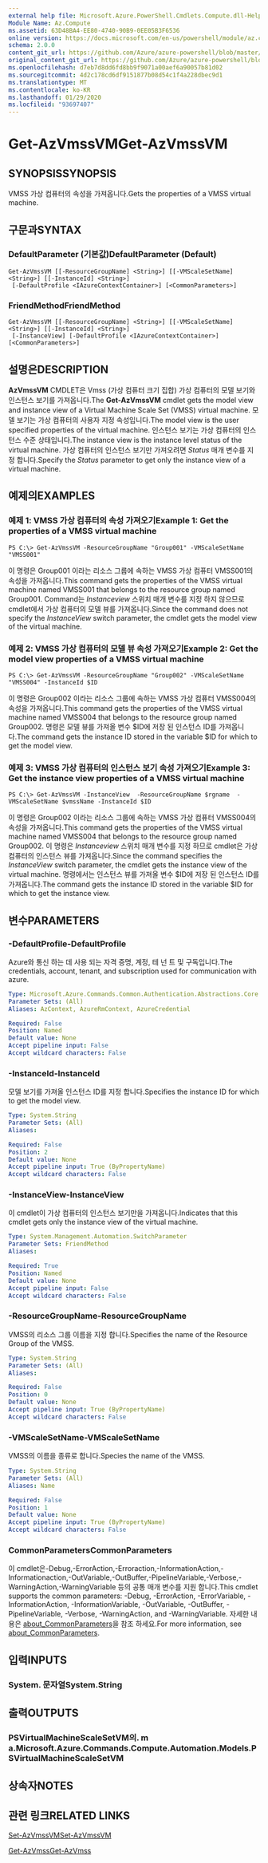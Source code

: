 ```yaml
---
external help file: Microsoft.Azure.PowerShell.Cmdlets.Compute.dll-Help.xml
Module Name: Az.Compute
ms.assetid: 63D48BA4-EE80-4740-90B9-0EE05B3F6536
online version: https://docs.microsoft.com/en-us/powershell/module/az.compute/get-azvmssvm
schema: 2.0.0
content_git_url: https://github.com/Azure/azure-powershell/blob/master/src/Compute/Compute/help/Get-AzVmssVM.md
original_content_git_url: https://github.com/Azure/azure-powershell/blob/master/src/Compute/Compute/help/Get-AzVmssVM.md
ms.openlocfilehash: d7eb7d8dd6fd8bb9f9071a00aef6a90057b81d02
ms.sourcegitcommit: 4d2c178cd6df9151877b08d54c1f4a228dbec9d1
ms.translationtype: MT
ms.contentlocale: ko-KR
ms.lasthandoff: 01/29/2020
ms.locfileid: "93697407"
---
```

# <span data-ttu-id="880b5-101">Get-AzVmssVM</span><span class="sxs-lookup"><span data-stu-id="880b5-101">Get-AzVmssVM</span></span>

## <span data-ttu-id="880b5-102">SYNOPSIS</span><span class="sxs-lookup"><span data-stu-id="880b5-102">SYNOPSIS</span></span>
<span data-ttu-id="880b5-103">VMSS 가상 컴퓨터의 속성을 가져옵니다.</span><span class="sxs-lookup"><span data-stu-id="880b5-103">Gets the properties of a VMSS virtual machine.</span></span>

## <span data-ttu-id="880b5-104">구문과</span><span class="sxs-lookup"><span data-stu-id="880b5-104">SYNTAX</span></span>

### <span data-ttu-id="880b5-105">DefaultParameter (기본값)</span><span class="sxs-lookup"><span data-stu-id="880b5-105">DefaultParameter (Default)</span></span>
```
Get-AzVmssVM [[-ResourceGroupName] <String>] [[-VMScaleSetName] <String>] [[-InstanceId] <String>]
 [-DefaultProfile <IAzureContextContainer>] [<CommonParameters>]
```

### <span data-ttu-id="880b5-106">FriendMethod</span><span class="sxs-lookup"><span data-stu-id="880b5-106">FriendMethod</span></span>
```
Get-AzVmssVM [[-ResourceGroupName] <String>] [[-VMScaleSetName] <String>] [[-InstanceId] <String>]
 [-InstanceView] [-DefaultProfile <IAzureContextContainer>] [<CommonParameters>]
```

## <span data-ttu-id="880b5-107">설명은</span><span class="sxs-lookup"><span data-stu-id="880b5-107">DESCRIPTION</span></span>
<span data-ttu-id="880b5-108">**AzVmssVM** CMDLET은 Vmss (가상 컴퓨터 크기 집합) 가상 컴퓨터의 모델 보기와 인스턴스 보기를 가져옵니다.</span><span class="sxs-lookup"><span data-stu-id="880b5-108">The **Get-AzVmssVM** cmdlet gets the model view and instance view of a Virtual Machine Scale Set (VMSS) virtual machine.</span></span>
<span data-ttu-id="880b5-109">모델 보기는 가상 컴퓨터의 사용자 지정 속성입니다.</span><span class="sxs-lookup"><span data-stu-id="880b5-109">The model view is the user specified properties of the virtual machine.</span></span>
<span data-ttu-id="880b5-110">인스턴스 보기는 가상 컴퓨터의 인스턴스 수준 상태입니다.</span><span class="sxs-lookup"><span data-stu-id="880b5-110">The instance view is the instance level status of the virtual machine.</span></span>
<span data-ttu-id="880b5-111">가상 컴퓨터의 인스턴스 보기만 가져오려면 *Status* 매개 변수를 지정 합니다.</span><span class="sxs-lookup"><span data-stu-id="880b5-111">Specify the *Status* parameter to get only the instance view of a virtual machine.</span></span>

## <span data-ttu-id="880b5-112">예제의</span><span class="sxs-lookup"><span data-stu-id="880b5-112">EXAMPLES</span></span>

### <span data-ttu-id="880b5-113">예제 1: VMSS 가상 컴퓨터의 속성 가져오기</span><span class="sxs-lookup"><span data-stu-id="880b5-113">Example 1: Get the properties of a VMSS virtual machine</span></span>
```
PS C:\> Get-AzVmssVM -ResourceGroupName "Group001" -VMScaleSetName "VMSS001"
```

<span data-ttu-id="880b5-114">이 명령은 Group001 이라는 리소스 그룹에 속하는 VMSS 가상 컴퓨터 VMSS001의 속성을 가져옵니다.</span><span class="sxs-lookup"><span data-stu-id="880b5-114">This command gets the properties of the VMSS virtual machine named VMSS001 that belongs to the resource group named Group001.</span></span>
<span data-ttu-id="880b5-115">Command는 *Instanceview* 스위치 매개 변수를 지정 하지 않으므로 cmdlet에서 가상 컴퓨터의 모델 뷰를 가져옵니다.</span><span class="sxs-lookup"><span data-stu-id="880b5-115">Since the command does not specify the *InstanceView* switch parameter, the cmdlet gets the model view of the virtual machine.</span></span>

### <span data-ttu-id="880b5-116">예제 2: VMSS 가상 컴퓨터의 모델 뷰 속성 가져오기</span><span class="sxs-lookup"><span data-stu-id="880b5-116">Example 2: Get the model view properties of a VMSS virtual machine</span></span>
```
PS C:\> Get-AzVmssVM -ResourceGroupName "Group002" -VMScaleSetName "VMSS004" -InstanceId $ID
```

<span data-ttu-id="880b5-117">이 명령은 Group002 이라는 리소스 그룹에 속하는 VMSS 가상 컴퓨터 VMSS004의 속성을 가져옵니다.</span><span class="sxs-lookup"><span data-stu-id="880b5-117">This command gets the properties of the VMSS virtual machine named VMSS004 that belongs to the resource group named Group002.</span></span>
<span data-ttu-id="880b5-118">명령은 모델 뷰를 가져올 변수 $ID에 저장 된 인스턴스 ID를 가져옵니다.</span><span class="sxs-lookup"><span data-stu-id="880b5-118">The command gets the instance ID stored in the variable $ID for which to get the model view.</span></span>

### <span data-ttu-id="880b5-119">예제 3: VMSS 가상 컴퓨터의 인스턴스 보기 속성 가져오기</span><span class="sxs-lookup"><span data-stu-id="880b5-119">Example 3: Get the instance view properties of a VMSS virtual machine</span></span>
```
PS C:\> Get-AzVmssVM -InstanceView  -ResourceGroupName $rgname  -VMScaleSetName $vmssName -InstanceId $ID
```

<span data-ttu-id="880b5-120">이 명령은 Group002 이라는 리소스 그룹에 속하는 VMSS 가상 컴퓨터 VMSS004의 속성을 가져옵니다.</span><span class="sxs-lookup"><span data-stu-id="880b5-120">This command gets the properties of the VMSS virtual machine named VMSS004 that belongs to the resource group named Group002.</span></span>
<span data-ttu-id="880b5-121">이 명령은 *Instanceview* 스위치 매개 변수를 지정 하므로 cmdlet은 가상 컴퓨터의 인스턴스 뷰를 가져옵니다.</span><span class="sxs-lookup"><span data-stu-id="880b5-121">Since the command specifies the *InstanceView* switch parameter, the cmdlet gets the instance view of the virtual machine.</span></span>
<span data-ttu-id="880b5-122">명령에서는 인스턴스 뷰를 가져올 변수 $ID에 저장 된 인스턴스 ID를 가져옵니다.</span><span class="sxs-lookup"><span data-stu-id="880b5-122">The command gets the instance ID stored in the variable $ID for which to get the instance view.</span></span>

## <span data-ttu-id="880b5-123">변수</span><span class="sxs-lookup"><span data-stu-id="880b5-123">PARAMETERS</span></span>

### <span data-ttu-id="880b5-124">-DefaultProfile</span><span class="sxs-lookup"><span data-stu-id="880b5-124">-DefaultProfile</span></span>
<span data-ttu-id="880b5-125">Azure와 통신 하는 데 사용 되는 자격 증명, 계정, 테 넌 트 및 구독입니다.</span><span class="sxs-lookup"><span data-stu-id="880b5-125">The credentials, account, tenant, and subscription used for communication with azure.</span></span>

```yaml
Type: Microsoft.Azure.Commands.Common.Authentication.Abstractions.Core.IAzureContextContainer
Parameter Sets: (All)
Aliases: AzContext, AzureRmContext, AzureCredential

Required: False
Position: Named
Default value: None
Accept pipeline input: False
Accept wildcard characters: False
```

### <span data-ttu-id="880b5-126">-InstanceId</span><span class="sxs-lookup"><span data-stu-id="880b5-126">-InstanceId</span></span>
<span data-ttu-id="880b5-127">모델 보기를 가져올 인스턴스 ID를 지정 합니다.</span><span class="sxs-lookup"><span data-stu-id="880b5-127">Specifies the instance ID for which to get the model view.</span></span>

```yaml
Type: System.String
Parameter Sets: (All)
Aliases:

Required: False
Position: 2
Default value: None
Accept pipeline input: True (ByPropertyName)
Accept wildcard characters: False
```

### <span data-ttu-id="880b5-128">-InstanceView</span><span class="sxs-lookup"><span data-stu-id="880b5-128">-InstanceView</span></span>
<span data-ttu-id="880b5-129">이 cmdlet이 가상 컴퓨터의 인스턴스 보기만을 가져옵니다.</span><span class="sxs-lookup"><span data-stu-id="880b5-129">Indicates that this cmdlet gets only the instance view of the virtual machine.</span></span>

```yaml
Type: System.Management.Automation.SwitchParameter
Parameter Sets: FriendMethod
Aliases:

Required: True
Position: Named
Default value: None
Accept pipeline input: False
Accept wildcard characters: False
```

### <span data-ttu-id="880b5-130">-ResourceGroupName</span><span class="sxs-lookup"><span data-stu-id="880b5-130">-ResourceGroupName</span></span>
<span data-ttu-id="880b5-131">VMSS의 리소스 그룹 이름을 지정 합니다.</span><span class="sxs-lookup"><span data-stu-id="880b5-131">Specifies the name of the Resource Group of the VMSS.</span></span>

```yaml
Type: System.String
Parameter Sets: (All)
Aliases:

Required: False
Position: 0
Default value: None
Accept pipeline input: True (ByPropertyName)
Accept wildcard characters: False
```

### <span data-ttu-id="880b5-132">-VMScaleSetName</span><span class="sxs-lookup"><span data-stu-id="880b5-132">-VMScaleSetName</span></span>
<span data-ttu-id="880b5-133">VMSS의 이름을 종류로 합니다.</span><span class="sxs-lookup"><span data-stu-id="880b5-133">Species the name of the VMSS.</span></span>

```yaml
Type: System.String
Parameter Sets: (All)
Aliases: Name

Required: False
Position: 1
Default value: None
Accept pipeline input: True (ByPropertyName)
Accept wildcard characters: False
```

### <span data-ttu-id="880b5-134">CommonParameters</span><span class="sxs-lookup"><span data-stu-id="880b5-134">CommonParameters</span></span>
<span data-ttu-id="880b5-135">이 cmdlet은-Debug,-ErrorAction,-Erroraction,-InformationAction,-Informationaction,-OutVariable,-OutBuffer,-PipelineVariable,-Verbose,-WarningAction,-WarningVariable 등의 공통 매개 변수를 지원 합니다.</span><span class="sxs-lookup"><span data-stu-id="880b5-135">This cmdlet supports the common parameters: -Debug, -ErrorAction, -ErrorVariable, -InformationAction, -InformationVariable, -OutVariable, -OutBuffer, -PipelineVariable, -Verbose, -WarningAction, and -WarningVariable.</span></span> <span data-ttu-id="880b5-136">자세한 내용은 [about_CommonParameters](https://go.microsoft.com/fwlink/?LinkID=113216)을 참조 하세요.</span><span class="sxs-lookup"><span data-stu-id="880b5-136">For more information, see [about_CommonParameters](https://go.microsoft.com/fwlink/?LinkID=113216).</span></span>

## <span data-ttu-id="880b5-137">입력</span><span class="sxs-lookup"><span data-stu-id="880b5-137">INPUTS</span></span>

### <span data-ttu-id="880b5-138">System. 문자열</span><span class="sxs-lookup"><span data-stu-id="880b5-138">System.String</span></span>

## <span data-ttu-id="880b5-139">출력</span><span class="sxs-lookup"><span data-stu-id="880b5-139">OUTPUTS</span></span>

### <span data-ttu-id="880b5-140">PSVirtualMachineScaleSetVM의. m a.</span><span class="sxs-lookup"><span data-stu-id="880b5-140">Microsoft.Azure.Commands.Compute.Automation.Models.PSVirtualMachineScaleSetVM</span></span>

## <span data-ttu-id="880b5-141">상속자</span><span class="sxs-lookup"><span data-stu-id="880b5-141">NOTES</span></span>

## <span data-ttu-id="880b5-142">관련 링크</span><span class="sxs-lookup"><span data-stu-id="880b5-142">RELATED LINKS</span></span>

[<span data-ttu-id="880b5-143">Set-AzVmssVM</span><span class="sxs-lookup"><span data-stu-id="880b5-143">Set-AzVmssVM</span></span>](./Set-AzVmssVM.md)

[<span data-ttu-id="880b5-144">Get-AzVmss</span><span class="sxs-lookup"><span data-stu-id="880b5-144">Get-AzVmss</span></span>](./Get-AzVmss.md)


